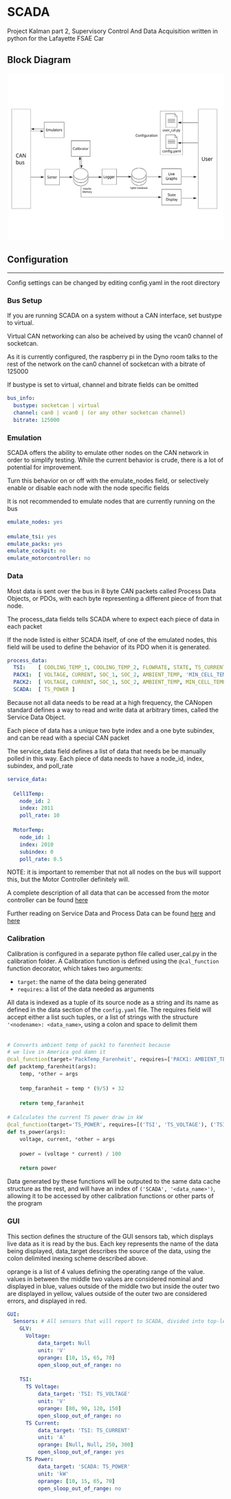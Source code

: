 # SCADA
Project Kalman part 2, Supervisory Control And Data Acquisition written in python for the Lafayette FSAE Car

## Block Diagram
![](https://github.com/Lafayette-FSAE/scada/blob/refactor/block-diagram_plain.svg)


## Configuration
---

Config settings can be changed by editing config.yaml in the root directory

### Bus Setup

If you are running SCADA on a system without a CAN interface, set bustype to virtual.

Virtual CAN networking can also be acheived by using the vcan0 channel of socketcan.

As it is currently configured, the raspberry pi in the Dyno room talks to the rest of
the network on the can0 channel of socketcan with a bitrate of 125000

If bustype is set to virtual, channel and bitrate fields can be omitted

```yaml
bus_info:
  bustype: socketcan | virtual
  channel: can0 | vcan0 | (or any other socketcan channel)
  bitrate: 125000
```

### Emulation

SCADA offers the ability to emulate other nodes on the CAN network in order to simplify testing.
While the current behavior is crude, there is a lot of potential for improvement.

Turn this behavior on or off with the emulate_nodes field, or selectively enable or disable
each node with the node specific fields

It is not recommended to emulate nodes that are currently running on the bus

```yaml
emulate_nodes: yes

emulate_tsi: yes
emulate_packs: yes
emulate_cockpit: no
emulate_motorcontroller: no
```

### Data

Most data is sent over the bus in 8 byte CAN packets called Process Data Objects, or PDOs,
with each byte representing a different piece of from that node.

The process_data fields tells SCADA where to expect each piece of data in each packet

If the node listed is either SCADA itself, of one of the emulated nodes, this field will be used
to define the behavior of its PDO when it is generated.

```yaml
process_data:
  TSI:    [ COOLING_TEMP_1, COOLING_TEMP_2, FLOWRATE, STATE, TS_CURRENT, TS_VOLTAGE ]
  PACK1:  [ VOLTAGE, CURRENT, SOC_1, SOC_2, AMBIENT_TEMP, 'MIN_CELL_TEMP', AVG_CELL_TEMP, MAX_CELL_TEMP ]
  PACK2:  [ VOLTAGE, CURRENT, SOC_1, SOC_2, AMBIENT_TEMP, MIN_CELL_TEMP, AVG_CELL_TEMP, MAX_CELL_TEMP ]
  SCADA:  [ TS_POWER ]
```

Because not all data needs to be read at a high frequency, the CANopen standard defines a way to
read and write data at arbitrary times, called the Service Data Object.

Each piece of data has a unique two byte index and a one byte subindex, and can be read with a special CAN packet

The service_data field defines a list of data that needs be be manually polled in this way. Each piece of data needs
to have a node_id, index, subindex, and poll_rate

```yaml
service_data:

  Cell1Temp:
    node_id: 2
    index: 2011
    poll_rate: 10

  MotorTemp:
    node_id: 1
    index: 2010
    subindex: 0
    poll_rate: 0.5
```

NOTE: it is important to remember that not all nodes on the bus will support this,
but the Motor Controller definitely will.

A complete description of all data that can be accessed from the motor controller can be found
[here](https://docplayer.net/48431275-Emdrive-firmware-specifications.html)

Further reading on Service Data and Process Data can be found
[here](http://www.byteme.org.uk/canopenparent/canopen/sdo-service-data-objects-canopen/)
and
[here](http://www.byteme.org.uk/canopenparent/canopen/pdo-process-data-objects-canopen/)

### Calibration

Calibration is configured in a separate python file called user_cal.py in the calibration folder.
A Calibration function is defined using the `@cal_function` function decorator, which takes
two arguments:

- `target`: the name of the data being generated
- `requires`: a list of the data needed as arguments

All data is indexed as a tuple of its source node as a string and its name as defined in the
data section of the `config.yaml` file. The requires field will accept either a list such tuples,
or a list of strings with the structure `'<nodename>: <data_name>`, using a colon and space to delimit them


```python

# Converts ambient temp of pack1 to farenheit because
# we live in America god damn it
@cal_function(target='PackTemp_Farenheit', requires=['PACK1: AMBIENT_TEMP'])
def packtemp_farenheit(args):
	temp, *other = args

	temp_faranheit = temp * (9/5) + 32

	return temp_faranheit

# Calculates the current TS power draw in kW
@cal_function(target='TS_POWER', requires=[('TSI', 'TS_VOLTAGE'), ('TSI', 'TS_CURRENT')])
def ts_power(args):
	voltage, current, *other = args

	power = (voltage * current) / 100

	return power
```

Data generated by these functions will be outputed to the same data cache structure as the rest,
and will have an index of `('SCADA', '<data_name>')`, allowing it to be accessed by other
calibration functions or other parts of the program


### GUI

This section defines the structure of the GUI sensors tab, which displays live data as it is read by
the bus. Each key represents the name of the data being displayed, data_target describes the source of the data,
using the colon delimited inexing scheme described above.

oprange is a list of 4 values defining the operating range of the value.
values in between the middle two values are considered nominal and displayed in blue,
values outside of the middle two but inside the outer two are displayed in yellow,
values outside of the outer two are considered errors, and displayed in red.

```yaml
GUI:
  Sensors: # All sensors that will report to SCADA, divided into top-level groups
    GLV:
      Voltage:
          data_target: Null
          unit: 'V'
          oprange: [10, 15, 65, 70]
          open_sloop_out_of_range: no
    
    TSI:
      TS Voltage:
          data_target: 'TSI: TS_VOLTAGE'
          unit: 'V'
          oprange: [80, 90, 120, 150]
          open_sloop_out_of_range: no
      TS Current:
          data_target: 'TSI: TS_CURRENT'
          unit: 'A'
          oprange: [Null, Null, 250, 300]
          open_sloop_out_of_range: yes
      TS Power:
          data_target: 'SCADA: TS_POWER'
          unit: 'kW'
          oprange: [10, 15, 65, 70]
          open_sloop_out_of_range: no
```

